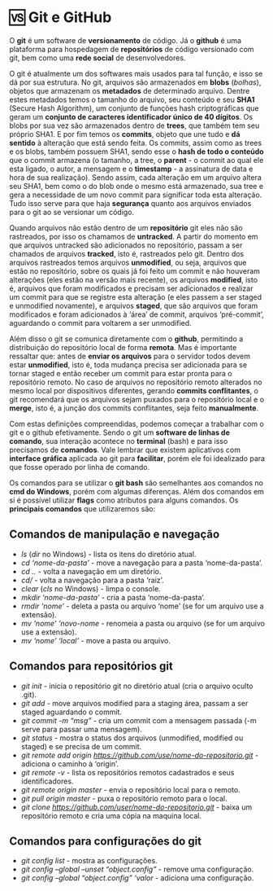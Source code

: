 # :vs: Git e GitHub



O **git** é um software de **versionamento** de código. Já o **github** é uma plataforma para hospedagem de **repositórios** de código versionado com git, bem como uma **rede social** de desenvolvedores.

O git é atualmente um dos softwares mais usados para tal função, e isso se dá por sua estrutura. No git, arquivos são armazenados em **blobs** (_bolhas_), objetos que armazenam os **metadados** de determinado arquivo. Dentre estes metadados temos o tamanho do arquivo, seu conteúdo e seu **SHA1** (Secure Hash Algorithm), um conjunto de funções hash criptográficas que geram um **conjunto de caracteres identificador único de 40 dígitos**. Os blobs por sua vez são armazenados dentro de **trees**, que também tem seu próprio SHA1. E por fim temos os **commits**, objeto que une tudo e **dá sentido** à alteração que está sendo feita. Os commits, assim como as trees e os blobs, também possuem SHA1, sendo esse o **hash de todo o conteúdo** que o commit armazena (o tamanho, a tree, o **parent** - o commit ao qual ele esta ligado, o autor, a mensagem e o **timestamp** - a assinatura de data e hora de sua realização). Sendo assim, cada alteração em um arquivo altera seu SHA1, bem como o do blob onde o mesmo está armazenado, sua tree e gera a necessidade de um novo commit para significar toda esta alteração. Tudo isso serve para que haja **segurança** quanto aos arquivos enviados para o git ao se versionar um código.

Quando arquivos não estão dentro de um **repositório** git eles não são rastreados, por isso os chamamos de **untracked**. A partir do momento em que arquivos untracked são adicionados no repositório, passam a ser chamados de arquivos **tracked**, isto é, rastreados pelo git. Dentro dos arquivos rastreados temos arquivos **unmodified**, ou seja, arquivos que estão no repositório, sobre os quais já foi feito um commit e não houveram alterações (eles estão na versão mais recente), os arquivos **modified**, isto é, arquivos que foram modificados e precisam ser adicionados e realizar um commit para que se registre esta alteração (e eles passem a ser staged e unmodified novamente), e arquivos **staged**, que são arquivos que foram modificados e foram adicionados à ‘área’ de commit, arquivos ‘pré-commit’, aguardando o commit para voltarem a ser unmodified.

Além disso o git se comunica diretamente com o **github**, permitindo a distribuição do repositório local de forma **remota**. Mas é importante ressaltar que: antes de **enviar os arquivos** para o servidor todos devem estar **unmodified**, isto é, toda mudança precisa ser adicionada para se tornar staged e então receber um commit para estar pronta para o repositório remoto. No caso de arquivos no repositório remoto alterados no mesmo local por dispositivos diferentes, gerando **commits conflitantes**, o git recomendará que os arquivos sejam puxados para o repositório local e o **merge**, isto é, a junção dos commits conflitantes, seja feito **manualmente**.

Com estas definições compreendidas, podemos começar a trabalhar com o git e o github efetivamente. Sendo o git um **software de linhas de comando**, sua interação acontece no **terminal** (bash) e para isso precisamos de **comandos**. Vale lembrar que existem aplicativos com **interface gráfica** aplicada ao git para **facilitar**, porém ele foi idealizado para que fosse operado por linha de comando.

Os comandos para se utilizar o **git bash** são semelhantes aos comandos no **cmd do Windows**, porém com algumas diferenças. Além dos comandos em si é possível utilizar **flags** como atributos para alguns comandos. Os **principais comandos** que utilizaremos são:

## Comandos de manipulação e navegação

- _ls_ (_dir_ no Windows) - lista os itens do diretório atual.
- _cd ‘nome-da-pasta’_ - move a navegação para a pasta ‘nome-da-pasta’.
- _cd .._ - volta a navegação em um diretório.
- _cd/_ - volta a navegação para a pasta ‘raiz’.
- _clear_ (_cls_ no Windows) - limpa o console.
- _mkdir ‘nome-da-pasta’_ - cria a pasta ‘nome-da-pasta’. 
- _rmdir ‘nome’_ - deleta a pasta ou arquivo ‘nome’ (se for um arquivo use a extensão).
- _mv ‘nome’ ‘novo-nome_ - renomeia a pasta ou arquivo (se for um arquivo use a extensão).
- _mv ‘nome’ ‘local’_ - move a pasta ou arquivo.

## Comandos para repositórios git

- _git init_ - inicia o repositório git no diretório atual (cria o arquivo oculto .git).
- _git add_ - move arquivos modified para a staging área, passam a ser staged aguardando o commit.
- _git commit -m “msg”_ - cria um commit com a mensagem passada (-m serve para passar uma mensagem).
- _git status_ - mostra o status dos arquivos (unmodified, modified ou staged) e se precisa de um commit.
- _git remote add origin https://github.com/use/nome-do-repositorio.git_ - adiciona o caminho à ‘origin’.
- _git remote -v_ - lista os repositórios remotos cadastrados e seus identificadores.
- _git remote origin master_ - envia o repositório local para o remoto.
- _git pull origin master_ - puxa o repositório remoto para o local.
- _git clone https://github.com/user/nome-do-repositorio.git_ - baixa um repositório remoto e cria uma cópia na maquina local.

## Comandos para configurações do git

- _git config list_ - mostra as configurações.
- _git config –global –unset “object.config”_ - remove uma configuração.
- _git config –global “object.config” ‘valor_ - adiciona uma configuração.